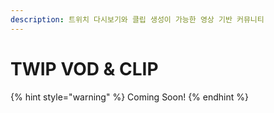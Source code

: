 ```yaml
---
description: 트위치 다시보기와 클립 생성이 가능한 영상 기반 커뮤니티
---
```


# TWIP VOD & CLIP

{% hint style="warning" %}
Coming Soon!
{% endhint %}

